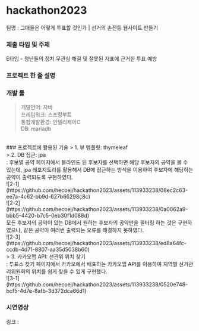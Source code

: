# hackathon2023
팀명 : 그대들은 어떻게 투표할 것인가 | 선거의 손전등 웹사이트 만들기<br/>

### 제출 타입 및 주제
E타입 - 청년들의 정치 무관심 해결 및 잘못된 지표에 근거한 투표 예방<br/>

### 프로젝트 한 줄 설명


### 개발 툴
> 개발언어: 자바<br/>
> 프레임워크: 스프링부트<br/>
> 통합개발환경: 인텔리제이C<br/>
> DB: mariadb<br/>
<br/>
### 프로젝트에 활용된 기술
> 1. 뷰 템플릿: thymeleaf<br/>
> 2. DB 접근: jpa<br/>
: 후보별 공약 페이지에서 블라인드 된 후보자를 선택하면 해당 후보자의 공약을 볼 수 있는데, jpa 레포지토리를 활용해서 DB에 접근하는 방식을 이용하여 후보자에 해당하는 공약이 출력되도록 구현하였다.<br/>
![2-1](https://github.com/hecoej/hackathon2023/assets/113933238/08ec2c63-ee7a-4c62-bb9d-627b66298c8c) <br/>
![2-2](https://github.com/hecoej/hackathon2023/assets/113933238/0a0062a9-bbb5-4420-b7c5-0eb30f1d088d) <br/>
모든 후보자의 공약이 있는 DB에서 원하는 후보자의 공약만을 필터링 하는 것은 구현하였으나, 같은 공약이 여러번 출력되는 오류를 해결하지 못하였다.<br/>
![2-3](https://github.com/hecoej/hackathon2023/assets/113933238/ed8a64fc-ccdb-4d71-8807-aa35d5038b60)
<br/>
> 3. 카카오맵 API: 선관위 위치 찾기<br/>
: 투표소 찾기 페이지에서 카카오에서 배포하는 카카오맵 API를 이용하여 지역별 선거관리위원회의 위치를 쉽게 찾을 수 있게 구현했다. </br>
![3-1](https://github.com/hecoej/hackathon2023/assets/113933238/0520e748-bcf5-4d7e-8afb-3d372dca66d1) </br>


### 시연영상
링크 : 
